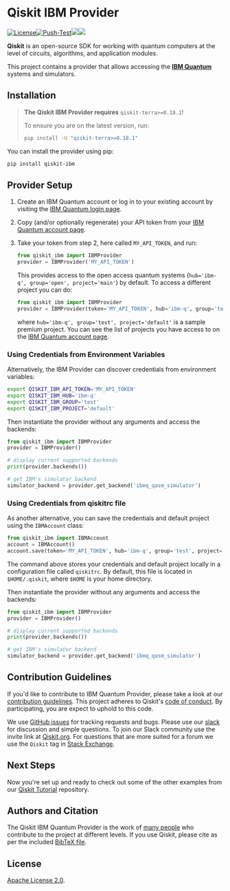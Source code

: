 # Qiskit IBM Provider

[![License](https://img.shields.io/github/license/Qiskit-Partners/qiskit-ibm.svg?style=popout-square)](https://opensource.org/licenses/Apache-2.0)[![Push-Test](https://github.com/Qiskit-Partners/qiskit-ibm/actions/workflows/main.yml/badge.svg)](https://github.com/Qiskit-Partners/qiskit-ibm/actions/workflows/main.yml)[![](https://img.shields.io/github/release/Qiskit-Partners/qiskit-ibm.svg?style=popout-square)](https://github.com/Qiskit-Partners/qiskit-ibm/releases)[![](https://img.shields.io/pypi/dm/qiskit-ibm.svg?style=popout-square)](https://pypi.org/project/qiskit-ibm/)

**Qiskit** is an open-source SDK for working with quantum computers at the level of circuits, algorithms, and application modules.

This project contains a provider that allows accessing the **[IBM Quantum]**
systems and simulators.

## Installation

> **The Qiskit IBM Provider requires** `qiskit-terra>=0.18.1`!
>
> To ensure you are on the latest version, run:
>
> ```bash
> pip install -U "qiskit-terra>=0.18.1"
> ```

You can install the provider using pip:

```bash
pip install qiskit-ibm
```

## Provider Setup

1. Create an IBM Quantum account or log in to your existing account by visiting the [IBM Quantum login page].

1. Copy (and/or optionally regenerate) your API token from your
   [IBM Quantum account page].

1. Take your token from step 2, here called `MY_API_TOKEN`, and run:

   ```python
   from qiskit_ibm import IBMProvider
   provider = IBMProvider('MY_API_TOKEN')
   ```

   This provides access to the open access quantum systems (`hub='ibm-q', group='open', project='main'`) by default. To access a different project you can do:

   ```python
   from qiskit_ibm import IBMProvider
   provider = IBMProvider(token='MY_API_TOKEN', hub='ibm-q', group='test', project='default')
   ```

   where `hub='ibm-q', group='test', project='default'` is a sample premium project. You can see the list of projects you have access to on the [IBM Quantum account page].

### Using Credentials from Environment Variables
Alternatively, the IBM Provider can discover credentials from environment variables:
```bash
export QISKIT_IBM_API_TOKEN='MY_API_TOKEN'
export QISKIT_IBM_HUB='ibm-q'
export QISKIT_IBM_GROUP='test'
export QISKIT_IBM_PROJECT='default'
```

Then instantiate the provider without any arguments and access the backends:
```python
from qiskit_ibm import IBMProvider
provider = IBMProvider()

# display current supported backends
print(provider.backends())

# get IBM's simulator backend
simulator_backend = provider.get_backend('ibmq_qasm_simulator')
```

### Using Credentials from qiskitrc file
As another alternative, you can save the credentials and default project using the `IBMAccount` class:

```python
from qiskit_ibm import IBMAccount
account = IBMAccount()
account.save(token='MY_API_TOKEN', hub='ibm-q', group='test', project='default')
```

The command above stores your credentials and default project locally in a configuration file called `qiskitrc`.
By default, this file is located in `$HOME/.qiskit`, where `$HOME` is your home directory.

Then instantiate the provider without any arguments and access the backends:
```python
from qiskit_ibm import IBMProvider
provider = IBMProvider()

# display current supported backends
print(provider.backends())

# get IBM's simulator backend
simulator_backend = provider.get_backend('ibmq_qasm_simulator')
```

## Contribution Guidelines

If you'd like to contribute to IBM Quantum Provider, please take a look at our
[contribution guidelines]. This project adheres to Qiskit's [code of conduct].
By participating, you are expect to uphold to this code.

We use [GitHub issues] for tracking requests and bugs. Please use our [slack]
for discussion and simple questions. To join our Slack community use the
invite link at [Qiskit.org]. For questions that are more suited for a forum we
use the `Qiskit` tag in [Stack Exchange].

## Next Steps

Now you're set up and ready to check out some of the other examples from our
[Qiskit Tutorial] repository.

## Authors and Citation

The Qiskit IBM Quantum Provider is the work of [many people] who contribute to the
project at different levels. If you use Qiskit, please cite as per the included
[BibTeX file].

## License

[Apache License 2.0].


[IBM Quantum]: https://www.ibm.com/quantum-computing/
[IBM Quantum login page]:  https://quantum-computing.ibm.com/login
[IBM Quantum account page]: https://quantum-computing.ibm.com/account
[contribution guidelines]: https://github.com/Qiskit-Partners/qiskit-ibm/blob/main/CONTRIBUTING.md
[code of conduct]: https://github.com/Qiskit-Partners/qiskit-ibm/blob/main/CODE_OF_CONDUCT.md
[GitHub issues]: https://github.com/Qiskit-Partners/qiskit-ibm/issues
[slack]: https://qiskit.slack.com
[Qiskit.org]: https://qiskit.org
[Stack Exchange]: https://quantumcomputing.stackexchange.com/questions/tagged/qiskit
[Qiskit Tutorial]: https://github.com/Qiskit/qiskit-tutorial
[many people]: https://github.com/Qiskit-Partners/qiskit-ibm/graphs/contributors
[BibTeX file]: https://github.com/Qiskit/qiskit/blob/master/Qiskit.bib
[Apache License 2.0]: https://github.com/Qiskit-Partners/qiskit-ibm/blob/main/LICENSE.txt
